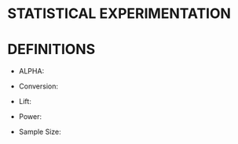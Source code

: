 # STATISTICAL EXPERIMENTATION

# DEFINITIONS

* ALPHA:

* Conversion:

* Lift:

* Power:

* Sample Size:

